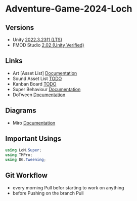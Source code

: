 # Adventure-Game-2024-Loch

## Versions
- Unity [2022.3.23f1 (LTS)](unityhub://2022.3.23f1/dbb3f7c5b5c6)
- FMOD Studio [2.02 (Unity Verified)](https://www.fmod.com/download)

## Links
- Art [Asset List]  [Documentation](https://docs.google.com/spreadsheets/d/1ZOlA2UKqNCFzyyNiZHvT-X3DLCLqptQ800N0KvuEctg/edit?usp=sharing)
- Sound Asset List [TODO](https://www.google.com/teapot)
- Kanban Board [TODO](https://www.google.com/teapot)
- Super Behaviour [Documentation](https://superbehaviour.lom.li/api/index.html)
- DoTween [Documentation](https://dotween.demigiant.com/documentation.php)

## Diagrams
- Miro [Documentation](https://miro.com/app/board/uXjVKY_xCzo=/?share_link_id=326002641749)


## Important Usings
```csharp
using LoM.Super;
using TMPro;
using DG.Tweening;
```
## Git Workflow
- every morning Pull befor starting to work on anything
- before Pushing on the branch Pull
